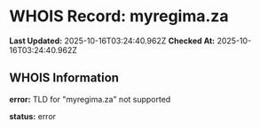 # WHOIS Record: myregima.za

**Last Updated:** 2025-10-16T03:24:40.962Z
**Checked At:** 2025-10-16T03:24:40.962Z

## WHOIS Information

**error:** TLD for "myregima.za" not supported

**status:** error

